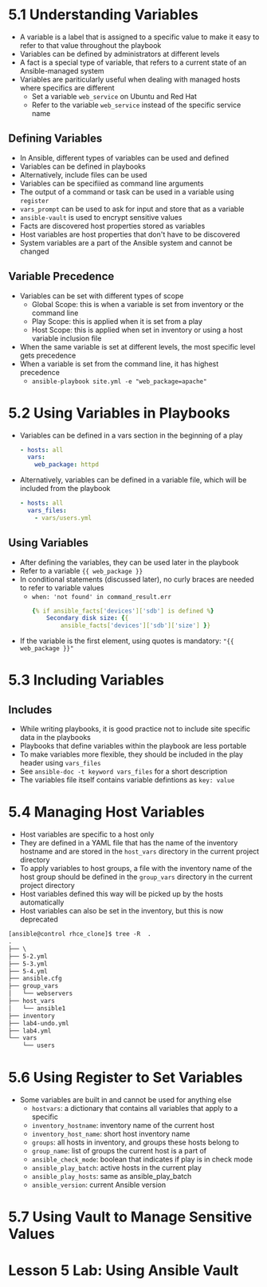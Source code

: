 # 5.1 Understanding Variables
- A variable is a label that is assigned to a specific value to make it easy to refer to that value throughout the playbook
- Variables can be defined by administrators at different levels
- A fact is a special type of variable, that refers to a current state of an Ansible-managed system
- Variables are pariticularly useful when dealing with managed hosts where specifics are different
    - Set a variable `web_service` on Ubuntu and Red Hat
    - Refer to the variable `web_service` instead of the specific service name

## Defining Variables
- In Ansible, different types of variables can be used and defined
- Variables can be defined in playbooks
- Alternatively, include files can be used
- Variables can be specifiied as command line arguments
- The output of a command or task can be used in a variable using `register`
- `vars_prompt` can be used to ask for input and store that as a variable
- `ansible-vault` is used to encrypt sensitive values
- Facts are discovered host properties stored as variables
- Host variables are host properties that don't have to be discovered
- System variables are a part of the Ansible system and cannot be changed

## Variable Precedence
- Variables can be set with different types of scope
  - Global Scope: this is when a variable is set from inventory or the command line
  - Play Scope: this is applied when it is set from a play
  - Host Scope: this is applied when set in inventory or using a host variable inclusion file
- When the same variable is set at different levels, the most specific level gets precedence
- When a variable is set from the command line, it has highest precedence
  - `ansible-playbook site.yml -e "web_package=apache"`

# 5.2 Using Variables in Playbooks
- Variables can be defined in a vars section in the beginning of a play
    ```yaml
    - hosts: all
      vars:
        web_package: httpd
    ```
- Alternatively, variables can be defined in a variable file, which will be included from the playbook
    ```yaml
    - hosts: all
      vars_files:
        - vars/users.yml
    ```
## Using Variables
- After defining the variables, they can be used later in the playbook
- Refer to a variable `{{ web_package }}`
- In conditional statements (discussed later), no curly braces are needed to refer to variable values
  - `when: 'not found' in command_result.err`
    ```yaml
    {% if ansible_facts['devices']['sdb'] is defined %} 
        Secondary disk size: {{
            ansible_facts['devices']['sdb']['size'] }}
    ```
- If the variable is the first element, using quotes is mandatory: `"{{ web_package }}"`

# 5.3 Including Variables
## Includes
- While writing playbooks, it is good practice not to include site specific data in the playbooks
- Playbooks that define variables within the playbook are less portable
- To make variables more flexible, they should be included in the play header using `vars_files`
- See `ansible-doc -t keyword vars_files` for a short description
- The variables file itself contains variable defintions as `key: value`

# 5.4 Managing Host Variables
- Host variables are specific to a host only
- They are defined in a YAML file that has the name of the inventory hostname and are stored in the `host_vars` directory in the current project directory
- To apply variables to host groups, a file with the inventory name of the host group should be defined in the `group_vars` directory in the current project directory
- Host variables defined this way will be picked up by the hosts automatically
- Host variables can also be set in the inventory, but this is now deprecated

```txt
[ansible@control rhce_clone]$ tree -R  .
.
├── \
├── 5-2.yml
├── 5-3.yml
├── 5-4.yml
├── ansible.cfg
├── group_vars
│   └── webservers
├── host_vars
│   └── ansible1
├── inventory
├── lab4-undo.yml
├── lab4.yml
└── vars
    └── users
```

# 5.6 Using Register to Set Variables
- Some variables are built in and cannot be used for anything else
    - `hostvars`: a dictionary that contains all variables that apply to a specific
    - `inventory_hostname`: inventory name of the current host
    - `inventory_host_name`: short host inventory name
    - `groups`: all hosts in inventory, and groups these hosts belong to
    - `group_name`: list of groups the current host is a part of
    - `ansible_check_mode`: boolean that indicates if play is in check mode
    - `ansible_play_batch`: active hosts in the current play
    - `ansible_play_hosts`: same as ansible_play_batch
    - `ansible_version`: current Ansible version

# 5.7 Using Vault to Manage Sensitive Values
# Lesson 5 Lab: Using Ansible Vault